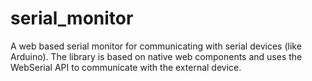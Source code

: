 # serial_monitor
A web based serial monitor for communicating with serial devices (like Arduino). The library is based on native web components and uses the WebSerial API to communicate with the external device.
